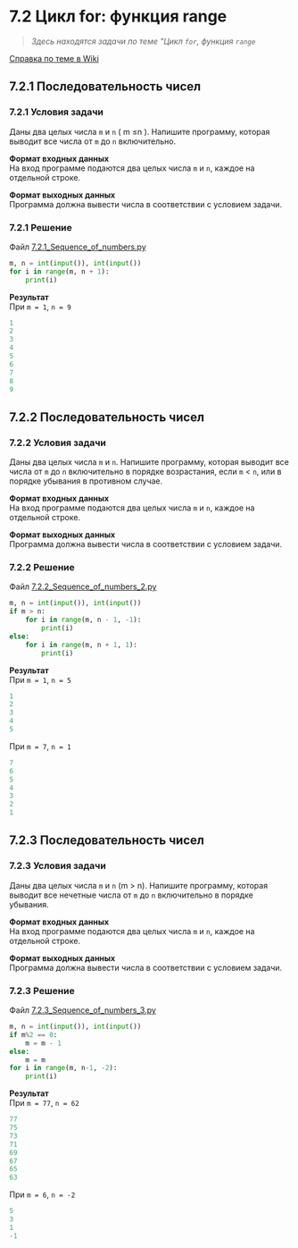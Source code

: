 # 7.2 Цикл for: функция range

> *Здесь находятся задачи по теме "Цикл `for`, функция `range`*  

[Справка по теме в Wiki](https://github.com/aalutsenko/Training/wiki/7.2-Цикл-for_функция-range)  

## 7.2.1 Последовательность чисел

### 7.2.1 Условия задачи

Даны два целых числа `m` и `n` ( m ≤n ). Напишите программу, которая выводит все числа от `m` до `n` включительно.

**Формат входных данных**  
На вход программе подаются два целых числа `m` и `n`, каждое на отдельной строке.

**Формат выходных данных**  
Программа должна вывести числа в соответствии с условием задачи.

### 7.2.1 Решение

Файл [7.2.1_Sequence_of_numbers.py](7.2.1_Sequence_of_numbers.py)

```python
m, n = int(input()), int(input())
for i in range(m, n + 1):
    print(i)
```

**Результат**  
При `m = 1`, `n = 9`

```python
1
2
3
4
5
6
7
8
9
```

## 7.2.2 Последовательность чисел

### 7.2.2 Условия задачи

Даны два целых числа `m` и `n`. Напишите программу, которая выводит все числа от `m` до `n` включительно в порядке возрастания, если `m` < `n`, или в порядке убывания в противном случае.

**Формат входных данных**  
На вход программе подаются два целых числа `m` и `n`, каждое на отдельной строке.

**Формат выходных данных**  
Программа должна вывести числа в соответствии с условием задачи.

### 7.2.2 Решение

Файл [7.2.2_Sequence_of_numbers_2.py](7.2.2_Sequence_of_numbers_2.py)

```python
m, n = int(input()), int(input())
if m > n:
    for i in range(m, n - 1, -1):
        print(i)
else:
    for i in range(m, n + 1, 1):
        print(i)
```

**Результат**  
При `m = 1`, `n = 5`

```python
1
2
3
4
5
```

При `m = 7`, `n = 1`

```python
7
6
5
4
3
2
1
```

## 7.2.3 Последовательность чисел

### 7.2.3 Условия задачи

Даны два целых числа `m` и `n` (m > n). Напишите программу, которая выводит все нечетные числа от `m` до `n` включительно в порядке убывания.

**Формат входных данных**  
На вход программе подаются два целых числа `m` и `n`, каждое на отдельной строке.

**Формат выходных данных**  
Программа должна вывести числа в соответствии с условием задачи.

### 7.2.3 Решение

Файл [7.2.3_Sequence_of_numbers_3.py](7.2.3_Sequence_of_numbers_3.py)

```python
m, n = int(input()), int(input())
if m%2 == 0:
    m = m - 1
else:
    m = m
for i in range(m, n-1, -2):
    print(i)
```

**Результат**  
При `m = 77`, `n = 62`

```python
77
75
73
71
69
67
65
63
```

При `m = 6`, `n = -2`

```python
5
3
1
-1
```
